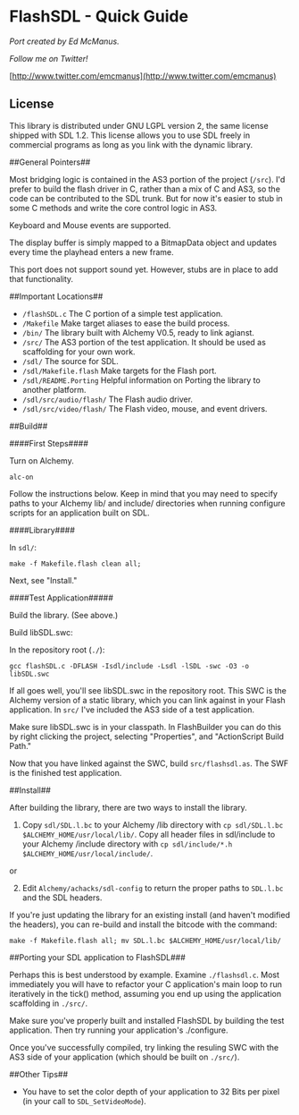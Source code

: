 FlashSDL - Quick Guide
=======================
*Port created by Ed McManus.*

*Follow me on Twitter!*

[http://www.twitter.com/emcmanus](http://www.twitter.com/emcmanus)


## License ##

This library is distributed under GNU LGPL version 2, the same license shipped with SDL 1.2. This license allows you to use SDL freely in commercial programs as long as you link with the dynamic library.


##General Pointers##

Most bridging logic is contained in the AS3 portion of the project (`/src`). I'd prefer to build the flash driver in C, rather than a mix of C and AS3, so the code can be contributed to the SDL trunk. But for now it's easier to stub in some C methods and write the core control logic in AS3.

Keyboard and Mouse events are supported.

The display buffer is simply mapped to a BitmapData object and updates every time the playhead enters a new frame.

This port does not support sound yet. However, stubs are in place to add that functionality.


##Important Locations##

  - `/flashSDL.c` The C portion of a simple test application.
  - `/Makefile` Make target aliases to ease the build process.
  - `/bin/` The library built with Alchemy V0.5, ready to link agianst.
  - `/src/` The AS3 portion of the test application. It should be used as scaffolding for your own work.
  - `/sdl/` The source for SDL.
  - `/sdl/Makefile.flash` Make targets for the Flash port.
  - `/sdl/README.Porting` Helpful information on Porting the library to another platform.
  - `/sdl/src/audio/flash/` The Flash audio driver.
  - `/sdl/src/video/flash/` The Flash video, mouse, and event drivers.


##Build##

####First Steps####

Turn on Alchemy.

`alc-on`

Follow the instructions below. Keep in mind that you may need to specify paths to your Alchemy lib/ and include/ directories when running configure scripts for an application built on SDL.


####Library####

In `sdl/`:

`make -f Makefile.flash clean all;`

Next, see "Install."


####Test Application#####

Build the library. (See above.)

Build libSDL.swc:

In the repository root (`./`):

`gcc flashSDL.c -DFLASH -Isdl/include -Lsdl -lSDL -swc -O3 -o libSDL.swc`

If all goes well, you'll see libSDL.swc in the repository root. This SWC is the Alchemy version of a static library, which you can link against in your Flash application. In `src/` I've included the AS3 side of a test application.

Make sure libSDL.swc is in your classpath. In FlashBuilder you can do this by right clicking the project, selecting "Properties", and "ActionScript Build Path."

Now that you have linked against the SWC, build `src/flashsdl.as`. The SWF is the finished test application.



##Install##

After building the library, there are two ways to install the library.

1) Copy `sdl/SDL.l.bc` to your Alchemy /lib directory with `cp sdl/SDL.l.bc $ALCHEMY_HOME/usr/local/lib/`. Copy all header files in sdl/include to your Alchemy /include directory with `cp sdl/include/*.h $ALCHEMY_HOME/usr/local/include/`.

or

2) Edit `Alchemy/achacks/sdl-config` to return the proper paths to `SDL.l.bc` and the SDL headers.

If you're just updating the library for an existing install (and haven't modified the headers), you can re-build and install the bitcode with the command:

`make -f Makefile.flash all; mv SDL.l.bc $ALCHEMY_HOME/usr/local/lib/`


##Porting your SDL application to FlashSDL###

Perhaps this is best understood by example. Examine `./flashsdl.c`. Most immediately you will have to refactor your C application's main loop to run iteratively in the tick() method, assuming you end up using the application scaffolding in `./src/`.

Make sure you've properly built and installed FlashSDL by building the test application. Then try running your application's ./configure.

Once you've successfully compiled, try linking the resuling SWC with the AS3 side of your application (which should be built on `./src/`).

##Other Tips##

  - You have to set the color depth of your application to 32 Bits per pixel (in your call to `SDL_SetVideoMode`).